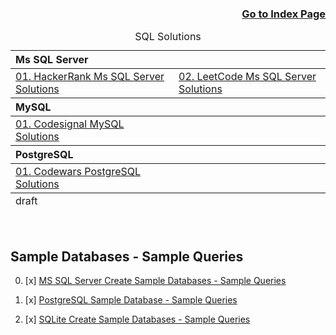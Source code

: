<h3 align="right"><a href="https://github.com/celik-muhammed/00-Index-of-GitHub-Public-Projects-Repository-Logs/blob/master/README.md">Go to Index Page</a></h3>

<table align="center">
    <caption><div align='center'>SQL Solutions</div></caption>
<thead align='left'><tr><th colspan=2>Ms SQL Server</th></tr></thead>
<tbody>
<tr>
  <td><a href="./21-MSSQL/hackerrank.sql">01. HackerRank Ms SQL Server Solutions</a></td>
  <td><a href="./21-MSSQL/LeetCode_SQL Study Plan.sql">02. LeetCode Ms SQL Server Solutions</a></td>
</tr>
</tbody>
<thead align='left'><tr><th colspan=2>MySQL</th></tr></thead>
<tbody>
<tr>
  <td><a href="./24-MYSQL/codesignal.sql">01. Codesignal MySQL Solutions</a></td>
</tr>
</tbody>
<thead align='left'><tr><th colspan=2>PostgreSQL</th></tr></thead>
<tbody>
<tr>
  <td><a href="./23-PostgreSQL/codewars.sql">01. Codewars PostgreSQL Solutions</a></td>
</tr>
</tbody>  
<tfoot>
  <tr><td>draft</td></tr>
</tfoot>
</table>

<br>


## Sample Databases - Sample Queries

00. [x] [MS SQL Server Create Sample Databases - Sample Queries](./21-MSSQL/)

01. [x] [PostgreSQL Sample Database - Sample Queries](./23-PostgreSQL/codewars.sql)

02. [x] [SQLite Create Sample Databases - Sample Queries](./22-SQLite/)

<br>
